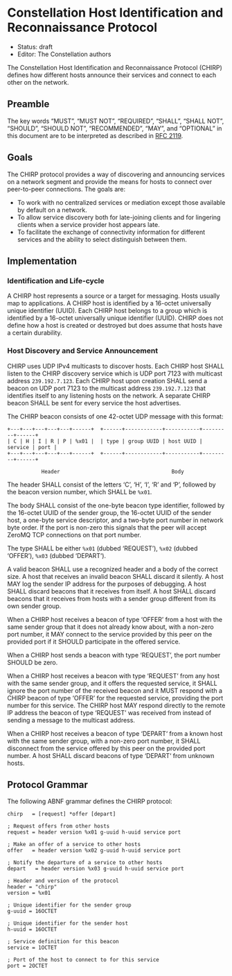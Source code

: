 # Constellation Host Identification and Reconnaissance Protocol

* Status: draft
* Editor: The Constellation authors

The Constellation Host Identification and Reconnaissance Protocol (CHIRP) defines how different hosts announce their services and connect to each other on the network.

## Preamble

The key words “MUST”, “MUST NOT”, “REQUIRED”, “SHALL”, “SHALL NOT”, “SHOULD”, “SHOULD NOT”, “RECOMMENDED”, “MAY”, and “OPTIONAL” in this document are to be interpreted as described in [RFC 2119](http://tools.ietf.org/html/rfc2119).

## Goals

The CHIRP protocol provides a way of discovering and announcing services on a network segment and provide the means for hosts to connect over peer-to-peer connections. The goals are:

* To work with no centralized services or mediation except those available by default on a network.
* To allow service discovery both for late-joining clients and for lingering clients when a service provider host appears late.
* To facilitate the exchange of connectivity information for different services and the ability to select distinguish between them.

## Implementation

### Identification and Life-cycle

A CHIRP host represents a source or a target for messaging. Hosts usually map to applications. A CHIRP host is identified by a 16-octet universally unique identifier (UUID). Each CHIRP host belongs to a group which is identified by a 16-octet universally unique identifier (UUID). CHIRP does not define how a host is created or destroyed but does assume that hosts have a certain durability.

### Host Discovery and Service Announcement

CHIRP uses UDP IPv4 multicasts to discover hosts. Each CHIRP host SHALL listen to the CHIRP discovery service which is UDP port 7123 with multicast address `239.192.7.123`. Each CHIRP host upon creation SHALL send a beacon on UDP port 7123 to the multicast address `239.192.7.123` that identifies itself to any listening hosts on the network. A separate CHIRP beacon SHALL be sent for every service the host advertises.

The CHIRP beacon consists of one 42-octet UDP message with this format:

```text
+---+---+---+---+---+------+  +------+------------+-----------+---------+------+
| C | H | I | R | P | %x01 |  | type | group UUID | host UUID | service | port |
+---+---+---+---+---+------+  +------+------------+-----------+---------+------+

           Header                                    Body
```

The header SHALL consist of the letters ‘C’, ‘H’, ‘I’, ‘R’ and ‘P’, followed by the beacon version number, which SHALL be `%x01`.

The body SHALL consist of the one-byte beacon type identifier, followed by the 16-octet UUID of the sender group, the 16-octet UUID of the sender host, a one-byte service descriptor, and a two-byte port number in network byte order. If the port is non-zero this signals that the peer will accept ZeroMQ TCP connections on that port number.

The type SHALL be either `%x01` (dubbed ‘REQUEST’), `%x02` (dubbed ‘OFFER’), `%x03` (dubbed ‘DEPART‘).

A valid beacon SHALL use a recognized header and a body of the correct size. A host that receives an invalid beacon SHALL discard it silently. A host MAY log the sender IP address for the purposes of debugging. A host SHALL discard beacons that it receives from itself. A host SHALL discard beacons that it receives from hosts with a sender group different from its own sender group.

When a CHIRP host receives a beacon of type ‘OFFER’ from a host with the same sender group that it does not already know about, with a non-zero port number, it MAY connect to the service provided by this peer on the provided port if it SHOULD participate in the offered service.

When a CHIRP host sends a beacon with type ‘REQUEST’, the port number SHOULD be zero.

When a CHIRP host receives a beacon with type ‘REQUEST’ from any host with the same sender group, and it offers the requested service, it SHALL ignore the port number of the received beacon and it MUST respond with a CHIRP beacon of type ‘OFFER’ for the requested service, providing the port number for this service.
The CHIRP host MAY respond directly to the remote IP address the beacon of type ‘REQUEST’ was received from instead of sending a message to the multicast address.

When a CHIRP host receives a beacon of type ‘DEPART‘ from a known host with the same sender group, with a non-zero port number, it SHALL disconnect from the service offered by this peer on the provided port number. A host SHALL discard beacons of type ‘DEPART‘ from unknown hosts.

## Protocol Grammar

The following ABNF grammar defines the CHIRP protocol:

```abnf
chirp   = [request] *offer [depart]

; Request offers from other hosts
request = header version %x01 g-uuid h-uuid service port

; Make an offer of a service to other hosts
offer   = header version %x02 g-uuid h-uuid service port

; Notify the departure of a service to other hosts
depart   = header version %x03 g-uuid h-uuid service port

; Header and version of the protocol
header = "chirp"
version = %x01

; Unique identifier for the sender group
g-uuid = 16OCTET

; Unique identifier for the sender host
h-uuid = 16OCTET

; Service definition for this beacon
service = 1OCTET

; Port of the host to connect to for this service
port = 2OCTET
```

